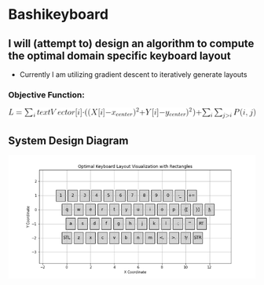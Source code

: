 # Bashikeyboard
## I will (attempt to) design an algorithm to compute the optimal domain specific keyboard layout
- Currently I am utilizing gradient descent to iteratively generate layouts

### Objective Function:
![image](./assets/objective_function.png)

## System Design Diagram
![image](./assets/QWERTY_layout.png)

